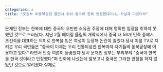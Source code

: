 ```yaml
---
categories: a
title: "文정부 中동북공정 알면서 쉬쉬 중국이 한복 인정했다더니… 사실과 다르더라"
---
```

문재인 정부는 한복에 대한 중국의 오만한 소유권 주장에 대해 명확한 입장을 취하지 못했던 것으로 드러났다. 지난 2월 베이징 올림픽 개막식에서 중국 내 56개 민족 중에서 조선족을 대표하는 의미로 한복을 입은 여성이 등장해 논란이 일었다.당시 이를 TV로 지켜본 우리 국민들은 "중국이 이제는 우리 전통의상인 한복마저 자기들의 동북공정에 이용하고 있다." 라면서 반중 여론이 들끓었다.당시 문재인 정부는 부랴부랴 "중국이 한복을 한국 것이라고 인정했다"며 진화에 나섰는데 알보고니 중국은 그러한 인정을 하지 않았던 것으로 알려졌다.실제로